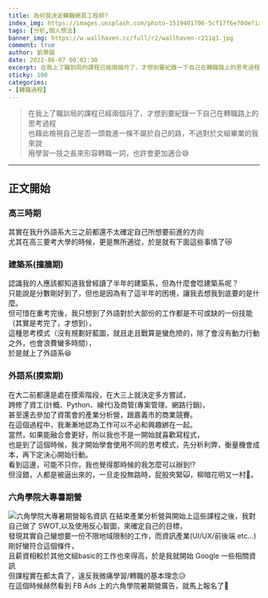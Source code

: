 ```yaml
---
title: 為何我決定轉職網頁工程師?
index_img: https://images.unsplash.com/photo-1519401706-5cf17f6e70de?ixlib=rb-1.2.1&ixid=MnwxMjA3fDB8MHxwaG90by1wYWdlfHx8fGVufDB8fHx8&auto=format&fit=crop&w=764&q=80
tags: [分析,個人想法]
banner_img: https://w.wallhaven.cc/full/r2/wallhaven-r211q1.jpg
comment: true
author: 凱蒂貓
date: 2022-06-07 00:02:30
excerpt: 在我上了職訓局的課程已經兩個月了，才想到要紀錄一下自己在轉職路上的思考過程，也藉此檢視自己是否一頭栽進一條不屬於自己的路
sticky: 100
categories:
- [轉職過程]
---
```


>在我上了職訓局的課程已經兩個月了，才想到要紀錄一下自己在轉職路上的思考過程<br>也藉此檢視自己是否一頭栽進一條不屬於自己的路，不過對於文組畢業的我來說<br>用學習一技之長來形容<span class="highlight">轉職</span>一詞，也許會更加適合😅
---



## 正文開始
### 高三時期
其實在我升外語系大三之前都還不太確定自己所想要前進的方向<br>尤其在高三要考大學的時候，更是無所適從，於是就有下面這些事情了😿

### 建築系(撞牆期)
認識我的人應該都知道我曾經讀了半年的建築系，但為什麼會唸建築系呢？<br>只能說是分數剛好到了，但也是因為有了這半年的困境，讓我去想我到底要的是什麼。<br>但可惜在重考完後，我只想到了外語對於大部份的工作都是不可或缺的一份技能（其實是考完了，才想到），<br>這種<span class="highlight">思考模式</span>（沒有規劃好藍圖，就且走且戰算是蠻危險的，除了會沒有動力行動之外，也會浪費蠻多時間），<br>於是就上了外語系😆
### 外語系(摸索期)
在大二前都還是處在摸索階段，在大三上就決定多方嘗試，<br>跨修了資工(計概、Python、線代)及商管(專案管理、網路行銷)，<br>甚至還去參加了資策會的產業分析營，跟嘉義市的商業競賽。<br>在這個過程中，我漸漸地認為工作可以不必和興趣綁在一起。<br>當然，如果能融合會更好，所以我也不是一開始就喜歡寫程式，<br>也是到了這個時候，我才開始學會使用不同的思考模式，先分析利弊，衡量<span class="highlight">機會成本</span>，再下定決心開始行動。<br>看到這邊，可能不只你，我也覺得那時候的我怎麼可以辦到!?<br>但沒錯，人都是被逼出來的，一旦走投無路時，屁股夾緊🙀，柳暗花明又一村🐯。

### 六角學院大專暑期營
![六角學院大專暑期營報名資訊](https://i.imgur.com/y8xTJSG.png)
在結束產業分析營與開始上這些課程之後，我對自己做了 <span class="highlight">SWOT,以及使用反心智圖</span>，來確定自己的目標，<br>發現其實自己蠻想要一份不限地域限制的工作，而資訊產業(UI/UX/前後端 etc...)剛好蠻符合這個條件，<br>且薪資相較於其他文組basic的工作也來得高，於是我就開始 Google 一些相關資訊<br>但課程實在都太貴了，違反我微痛學習/轉職的基本理念😥<br>在這個時候赫然看到 FB Ads 上的六角學院暑期營廣告，就馬上報名了🐤
